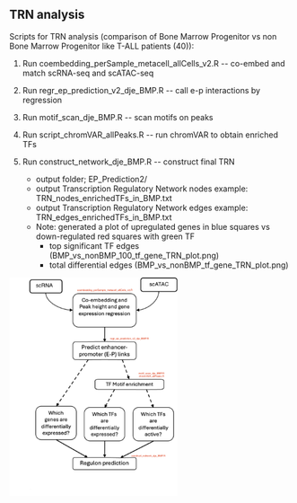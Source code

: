 ## TRN analysis
Scripts for TRN analysis (comparison of Bone Marrow Progenitor vs non Bone Marrow Progenitor like T-ALL patients (40)):

1. Run coembedding_perSample_metacell_allCells_v2.R --  co-embed and match scRNA-seq and scATAC-seq
   
2. Run regr_ep_prediction_v2_dje_BMP.R --  call e-p interactions by regression

3. Run motif_scan_dje_BMP.R -- scan motifs on peaks

4. Run script_chromVAR_allPeaks.R -- run chromVAR to obtain enriched TFs

4. Run construct_network_dje_BMP.R -- construct final TRN

   * output folder; EP_Prediction2/
   * output Transcription Regulatory Network nodes example: TRN_nodes_enrichedTFs_in_BMP.txt
   * output Transcription Regulatory Network edges example: TRN_edges_enrichedTFs_in_BMP.txt
   * Note: generated a plot of upregulated genes in blue squares vs down-regulated red squares with green TF   
     - top significant TF edges (BMP_vs_nonBMP_100_tf_gene_TRN_plot.png)
     - total differential edges (BMP_vs_nonBMP_tf_gene_TRN_plot.png) 


<img src="workflow.png" alt="Logo" width="300">
